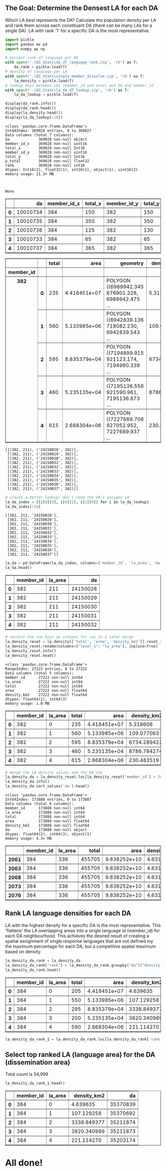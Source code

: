 ## The Goal: Determine the Densest LA for each DA
Which LA best represents the DA? Calculate the population density per LA and rank them across each constituent DA (there can be many LAs for a single DA). LA with rank '1' for a specific DA is the most representative.


```python
import pickle
import pandas as pd
import numpy as np
```


```python
# percent rank of language per DA
with open(r'.\03_Stats\da_df_language_rank.zip', 'rb') as f:
    da_rank = pickle.load(f)
# density of language per LA
with open(r'.\03_Stats\single_member_dissolve.zip', 'rb') as f:
    la_density = pickle.load(f)
# lookup keys between LAs (member_id and area) and DA and member_id
with open(r'.\03_Stats\la_da_df_lookup.zip', 'rb') as f:
    la_da_lookup = pickle.load(f)
```


```python
display(da_rank.info())
display(da_rank.head())
display(la_density.head())
display(la_da_lookup[:10])
```

    <class 'pandas.core.frame.DataFrame'>
    Int64Index: 369028 entries, 0 to 369027
    Data columns (total 7 columns):
    da             369028 non-null object
    member_id_x    369028 non-null uint16
    total_x        369028 non-null Int16
    member_id_y    369028 non-null uint16
    total_y        369028 non-null Int16
    p_total        369028 non-null float32
    rank           369028 non-null int16
    dtypes: Int16(2), float32(1), int16(1), object(1), uint16(2)
    memory usage: 11.3+ MB
    


    None



<div>
<style scoped>
    .dataframe tbody tr th:only-of-type {
        vertical-align: middle;
    }

    .dataframe tbody tr th {
        vertical-align: top;
    }

    .dataframe thead th {
        text-align: right;
    }
</style>
<table border="1" class="dataframe">
  <thead>
    <tr style="text-align: right;">
      <th></th>
      <th>da</th>
      <th>member_id_x</th>
      <th>total_x</th>
      <th>member_id_y</th>
      <th>total_y</th>
      <th>p_total</th>
      <th>rank</th>
    </tr>
  </thead>
  <tbody>
    <tr>
      <th>0</th>
      <td>10010734</td>
      <td>384</td>
      <td>150</td>
      <td>382</td>
      <td>150</td>
      <td>100.000000</td>
      <td>1</td>
    </tr>
    <tr>
      <th>1</th>
      <td>10010735</td>
      <td>384</td>
      <td>350</td>
      <td>382</td>
      <td>350</td>
      <td>100.000000</td>
      <td>1</td>
    </tr>
    <tr>
      <th>2</th>
      <td>10010736</td>
      <td>384</td>
      <td>125</td>
      <td>382</td>
      <td>130</td>
      <td>96.153847</td>
      <td>1</td>
    </tr>
    <tr>
      <th>3</th>
      <td>10010733</td>
      <td>384</td>
      <td>65</td>
      <td>382</td>
      <td>65</td>
      <td>100.000000</td>
      <td>1</td>
    </tr>
    <tr>
      <th>4</th>
      <td>10010737</td>
      <td>384</td>
      <td>365</td>
      <td>382</td>
      <td>365</td>
      <td>100.000000</td>
      <td>1</td>
    </tr>
  </tbody>
</table>
</div>



<div>
<style scoped>
    .dataframe tbody tr th:only-of-type {
        vertical-align: middle;
    }

    .dataframe tbody tr th {
        vertical-align: top;
    }

    .dataframe thead th {
        text-align: right;
    }
</style>
<table border="1" class="dataframe">
  <thead>
    <tr style="text-align: right;">
      <th></th>
      <th></th>
      <th>total</th>
      <th>area</th>
      <th>geometry</th>
      <th>density_km2</th>
    </tr>
    <tr>
      <th>member_id</th>
      <th></th>
      <th></th>
      <th></th>
      <th></th>
      <th></th>
    </tr>
  </thead>
  <tbody>
    <tr>
      <th rowspan="5" valign="top">382</th>
      <th>0</th>
      <td>235</td>
      <td>4.418451e+07</td>
      <td>POLYGON ((6989942.345 676901.328, 6989942.475 ...</td>
      <td>5.318606</td>
    </tr>
    <tr>
      <th>1</th>
      <td>560</td>
      <td>5.133985e+06</td>
      <td>POLYGON ((6942839.136 718082.230, 6942839.543 ...</td>
      <td>109.077063</td>
    </tr>
    <tr>
      <th>2</th>
      <td>595</td>
      <td>8.835379e+04</td>
      <td>POLYGON ((7194899.915 921123.174, 7194960.339 ...</td>
      <td>6734.289422</td>
    </tr>
    <tr>
      <th>3</th>
      <td>460</td>
      <td>5.235135e+04</td>
      <td>POLYGON ((7195136.558 921590.961, 7195136.873 ...</td>
      <td>8786.784274</td>
    </tr>
    <tr>
      <th>4</th>
      <td>615</td>
      <td>2.668304e+06</td>
      <td>POLYGON ((7227689.708 927052.952, 7227689.937 ...</td>
      <td>230.483519</td>
    </tr>
  </tbody>
</table>
</div>



    [[(382, 211), ('24150028', 382)],
     [(382, 211), ('24150029', 382)],
     [(382, 211), ('24150030', 382)],
     [(382, 211), ('24150031', 382)],
     [(382, 211), ('24150032', 382)],
     [(382, 211), ('24150033', 382)],
     [(382, 211), ('24150034', 382)],
     [(382, 211), ('24150035', 382)],
     [(382, 211), ('24150036', 382)],
     [(382, 211), ('24150037', 382)]]



```python
# create a better lookup: don't need the DA's polygon id
la_da_index = [[i[0][0], i[0][1], i[1][0]] for i in la_da_lookup]
la_da_index[:10]
```




    [[382, 211, '24150028'],
     [382, 211, '24150029'],
     [382, 211, '24150030'],
     [382, 211, '24150031'],
     [382, 211, '24150032'],
     [382, 211, '24150033'],
     [382, 211, '24150034'],
     [382, 211, '24150035'],
     [382, 211, '24150036'],
     [382, 211, '24150037']]




```python
la_da = pd.DataFrame(la_da_index, columns=['member_id', 'la_area', 'da'])
la_da.head()
```




<div>
<style scoped>
    .dataframe tbody tr th:only-of-type {
        vertical-align: middle;
    }

    .dataframe tbody tr th {
        vertical-align: top;
    }

    .dataframe thead th {
        text-align: right;
    }
</style>
<table border="1" class="dataframe">
  <thead>
    <tr style="text-align: right;">
      <th></th>
      <th>member_id</th>
      <th>la_area</th>
      <th>da</th>
    </tr>
  </thead>
  <tbody>
    <tr>
      <th>0</th>
      <td>382</td>
      <td>211</td>
      <td>24150028</td>
    </tr>
    <tr>
      <th>1</th>
      <td>382</td>
      <td>211</td>
      <td>24150029</td>
    </tr>
    <tr>
      <th>2</th>
      <td>382</td>
      <td>211</td>
      <td>24150030</td>
    </tr>
    <tr>
      <th>3</th>
      <td>382</td>
      <td>211</td>
      <td>24150031</td>
    </tr>
    <tr>
      <th>4</th>
      <td>382</td>
      <td>211</td>
      <td>24150032</td>
    </tr>
  </tbody>
</table>
</div>




```python
# restore the row keys as columns for use in a later merge
la_density_reset = la_density[['total', 'area', 'density_km2']].reset_index()
la_density_reset.rename(columns={"level_1": "la_area"}, inplace=True)
la_density_reset.info()
la_density_reset.head()
```

    <class 'pandas.core.frame.DataFrame'>
    RangeIndex: 27222 entries, 0 to 27221
    Data columns (total 5 columns):
    member_id      27222 non-null int64
    la_area        27222 non-null int64
    total          27222 non-null int64
    area           27222 non-null float64
    density_km2    27222 non-null float64
    dtypes: float64(2), int64(3)
    memory usage: 1.0 MB
    




<div>
<style scoped>
    .dataframe tbody tr th:only-of-type {
        vertical-align: middle;
    }

    .dataframe tbody tr th {
        vertical-align: top;
    }

    .dataframe thead th {
        text-align: right;
    }
</style>
<table border="1" class="dataframe">
  <thead>
    <tr style="text-align: right;">
      <th></th>
      <th>member_id</th>
      <th>la_area</th>
      <th>total</th>
      <th>area</th>
      <th>density_km2</th>
    </tr>
  </thead>
  <tbody>
    <tr>
      <th>0</th>
      <td>382</td>
      <td>0</td>
      <td>235</td>
      <td>4.418451e+07</td>
      <td>5.318606</td>
    </tr>
    <tr>
      <th>1</th>
      <td>382</td>
      <td>1</td>
      <td>560</td>
      <td>5.133985e+06</td>
      <td>109.077063</td>
    </tr>
    <tr>
      <th>2</th>
      <td>382</td>
      <td>2</td>
      <td>595</td>
      <td>8.835379e+04</td>
      <td>6734.289422</td>
    </tr>
    <tr>
      <th>3</th>
      <td>382</td>
      <td>3</td>
      <td>460</td>
      <td>5.235135e+04</td>
      <td>8786.784274</td>
    </tr>
    <tr>
      <th>4</th>
      <td>382</td>
      <td>4</td>
      <td>615</td>
      <td>2.668304e+06</td>
      <td>230.483519</td>
    </tr>
  </tbody>
</table>
</div>




```python
# merge the LA density values and the DA ids
la_density_da = la_density_reset.loc[la_density_reset['member_id'] > 382].merge(la_da, on=['member_id', 'la_area'])
la_density_da.info()
la_density_da.sort_values('da').head()
```

    <class 'pandas.core.frame.DataFrame'>
    Int64Index: 173888 entries, 0 to 173887
    Data columns (total 6 columns):
    member_id      173888 non-null int64
    la_area        173888 non-null int64
    total          173888 non-null int64
    area           173888 non-null float64
    density_km2    173888 non-null float64
    da             173888 non-null object
    dtypes: float64(2), int64(3), object(1)
    memory usage: 9.3+ MB
    




<div>
<style scoped>
    .dataframe tbody tr th:only-of-type {
        vertical-align: middle;
    }

    .dataframe tbody tr th {
        vertical-align: top;
    }

    .dataframe thead th {
        text-align: right;
    }
</style>
<table border="1" class="dataframe">
  <thead>
    <tr style="text-align: right;">
      <th></th>
      <th>member_id</th>
      <th>la_area</th>
      <th>total</th>
      <th>area</th>
      <th>density_km2</th>
      <th>da</th>
    </tr>
  </thead>
  <tbody>
    <tr>
      <th>2061</th>
      <td>384</td>
      <td>336</td>
      <td>455705</td>
      <td>9.838252e+10</td>
      <td>4.631971</td>
      <td>10010165</td>
    </tr>
    <tr>
      <th>2063</th>
      <td>384</td>
      <td>336</td>
      <td>455705</td>
      <td>9.838252e+10</td>
      <td>4.631971</td>
      <td>10010166</td>
    </tr>
    <tr>
      <th>2068</th>
      <td>384</td>
      <td>336</td>
      <td>455705</td>
      <td>9.838252e+10</td>
      <td>4.631971</td>
      <td>10010167</td>
    </tr>
    <tr>
      <th>2073</th>
      <td>384</td>
      <td>336</td>
      <td>455705</td>
      <td>9.838252e+10</td>
      <td>4.631971</td>
      <td>10010168</td>
    </tr>
    <tr>
      <th>2076</th>
      <td>384</td>
      <td>336</td>
      <td>455705</td>
      <td>9.838252e+10</td>
      <td>4.631971</td>
      <td>10010169</td>
    </tr>
  </tbody>
</table>
</div>



## Rank LA language densities for each DA
LA with the highest density for a specific DA is the most representative.  This 'flattens' the LA overlapping areas into a single language id (member_id) for each DA neighbourhood. This achieves the desired result of creating a spatial assignment of single response languages that are not defined my the maximum percentage for each DA, but a competitive spatial maximum based on density.


```python
la_density_da_rank = la_density_da
la_density_da_rank["rank"] = la_density_da_rank.groupby("da")["density_km2"].rank("first", ascending=False).astype(np.int16)
la_density_da_rank.head()
```




<div>
<style scoped>
    .dataframe tbody tr th:only-of-type {
        vertical-align: middle;
    }

    .dataframe tbody tr th {
        vertical-align: top;
    }

    .dataframe thead th {
        text-align: right;
    }
</style>
<table border="1" class="dataframe">
  <thead>
    <tr style="text-align: right;">
      <th></th>
      <th>member_id</th>
      <th>la_area</th>
      <th>total</th>
      <th>area</th>
      <th>density_km2</th>
      <th>da</th>
      <th>rank</th>
    </tr>
  </thead>
  <tbody>
    <tr>
      <th>0</th>
      <td>384</td>
      <td>0</td>
      <td>205</td>
      <td>4.418451e+07</td>
      <td>4.639635</td>
      <td>35370839</td>
      <td>1</td>
    </tr>
    <tr>
      <th>1</th>
      <td>384</td>
      <td>1</td>
      <td>550</td>
      <td>5.133985e+06</td>
      <td>107.129258</td>
      <td>35370692</td>
      <td>1</td>
    </tr>
    <tr>
      <th>2</th>
      <td>384</td>
      <td>2</td>
      <td>295</td>
      <td>8.835379e+04</td>
      <td>3338.849377</td>
      <td>35211874</td>
      <td>1</td>
    </tr>
    <tr>
      <th>3</th>
      <td>384</td>
      <td>3</td>
      <td>200</td>
      <td>5.235135e+04</td>
      <td>3820.340989</td>
      <td>35211873</td>
      <td>1</td>
    </tr>
    <tr>
      <th>4</th>
      <td>384</td>
      <td>4</td>
      <td>590</td>
      <td>2.668304e+06</td>
      <td>221.114270</td>
      <td>35203174</td>
      <td>1</td>
    </tr>
  </tbody>
</table>
</div>




```python
la_density_da_rank_1 = la_density_da_rank.loc[la_density_da_rank['rank']==1, ['member_id', 'la_area', 'density_km2', 'da']]
```

## Select top ranked LA (language area) for the DA (dissemination area)
Total count is 54,999


```python
la_density_da_rank_1.head()
```




<div>
<style scoped>
    .dataframe tbody tr th:only-of-type {
        vertical-align: middle;
    }

    .dataframe tbody tr th {
        vertical-align: top;
    }

    .dataframe thead th {
        text-align: right;
    }
</style>
<table border="1" class="dataframe">
  <thead>
    <tr style="text-align: right;">
      <th></th>
      <th>member_id</th>
      <th>la_area</th>
      <th>density_km2</th>
      <th>da</th>
    </tr>
  </thead>
  <tbody>
    <tr>
      <th>0</th>
      <td>384</td>
      <td>0</td>
      <td>4.639635</td>
      <td>35370839</td>
    </tr>
    <tr>
      <th>1</th>
      <td>384</td>
      <td>1</td>
      <td>107.129258</td>
      <td>35370692</td>
    </tr>
    <tr>
      <th>2</th>
      <td>384</td>
      <td>2</td>
      <td>3338.849377</td>
      <td>35211874</td>
    </tr>
    <tr>
      <th>3</th>
      <td>384</td>
      <td>3</td>
      <td>3820.340989</td>
      <td>35211873</td>
    </tr>
    <tr>
      <th>4</th>
      <td>384</td>
      <td>4</td>
      <td>221.114270</td>
      <td>35203174</td>
    </tr>
  </tbody>
</table>
</div>



# All done!
